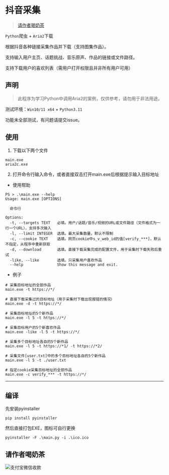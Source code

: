 # 抖音采集

> [请作者喝奶茶](#请作者喝奶茶)

`Python`爬虫 + `Aria2`下载

根据抖音各种链接采集作品并下载（支持图集作品）。

支持输入用户主页、话题挑战、音乐原声、作品的链接或文件路径。

支持下载用户的喜欢列表（需用户打开权限且并非所有用户可用）

## 声明

> 此程序为学习Python中调用Aria2的案例，仅供参考，请勿用于非法用途。

测试环境：`Win10/11 x64` + `Python3.11`

功能未全部测试，有问题请提交issue。


## 使用

1. 下载以下两个文件
```
main.exe
aria2c.exe
```
2. 打开命令行输入命令，或者直接双击打开main.exe后根据提示输入目标地址

- 使用帮助

```
PS > .\main.exe --help
Usage: main.exe [OPTIONS]

  命令行

Options:
  -t, --targets TEXT   必填。用户/话题/音乐/视频的URL或文件路径（文件格式为一行一个URL），支持多次输入
  -l, --limit INTEGER  选填。最大采集数量，默认不限制
  -c, --cookie TEXT    选填。网页cookie中s_v_web_id的值[verify_***]，默认不指定，从程序中重新获取
  -d, --download       选填。直接下载采集完成的配置文件，用于采集时下载失败后重试
  -like, --like        选填。只采集用户喜欢作品
  --help               Show this message and exit.
```

- 例子
```
# 采集目标地址的全部作品
main.exe -t https://*/ 

# 直接下载采集过的目标地址（用于采集时下载出现报错的情况）
main.exe -d -t https://*/ 

# 采集目标地址的5个新作品
main.exe -l 5 -t https://*/ 

# 采集目标用户的5个新喜欢作品
main.exe -like -l 5 -t https://*/ 

# 采集多个目标地址各自的5个新作品
main.exe -l 5 -t https://*1/ -t https://*2/ 

# 采集文件[user.txt]中的多个目标地址各自的5个新作品
main.exe -l 5 -t ./user.txt

# 指定cookie采集目标地址的全部作品
main.exe -c verify_*** -t https://*/ 
```


---

## 编译
先安装pyinstaller
```
pip install pyinstaller
```
然后直接打包EXE，图标可自行更换
```
pyinstaller -F .\main.py -i .\ico.ico 
```

## 请作者喝奶茶

![支付宝微信收款][1]

  [1]: https://erma0.gitee.io/images/qrcode/shouqianma.png

